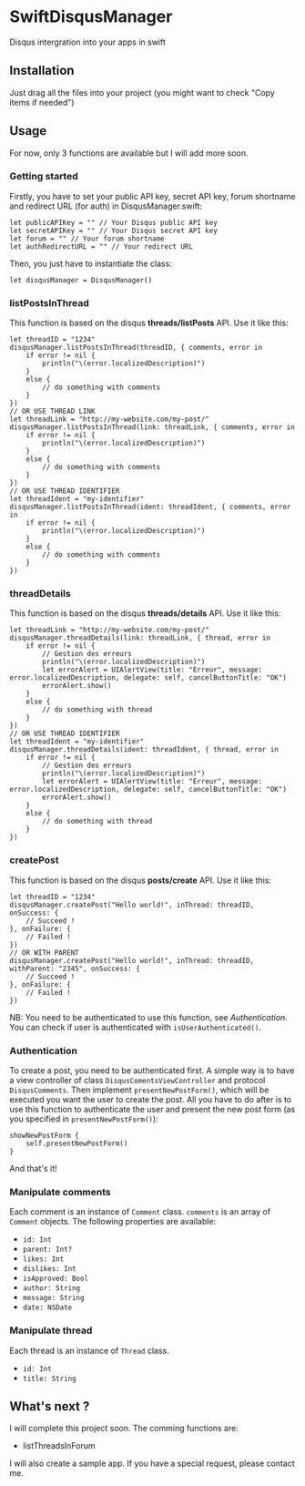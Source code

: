 # SwiftDisqusManager
Disqus intergration into your apps in swift
## Installation
Just drag all the files into your project (you might want to check "Copy items if needed")
## Usage
For now, only 3 functions are available but I will add more soon.
### Getting started
Firstly, you have to set your public API key, secret API key, forum shortname and redirect URL (for auth) in DisqusManager.swift:
```
let publicAPIKey = "" // Your Disqus public API key
let secretAPIKey = "" // Your Disqus secret API key
let forum = "" // Your forum shortname
let authRedirectURL = "" // Your redirect URL
```
Then, you just have to instantiate the class:
```
let disqusManager = DisqusManager()
```
### listPostsInThread
This function is based on the disqus **threads/listPosts** API. Use it like this:
```
let threadID = "1234"
disqusManager.listPostsInThread(threadID, { comments, error in
    if error != nil {
        println("\(error.localizedDescription)")
    }
    else {
        // do something with comments
    }
})
// OR USE THREAD LINK
let threadLink = "http://my-website.com/my-post/"
disqusManager.listPostsInThread(link: threadLink, { comments, error in
    if error != nil {
        println("\(error.localizedDescription)")
    }
    else {
        // do something with comments
    }
})
// OR USE THREAD IDENTIFIER
let threadIdent = "my-identifier"
disqusManager.listPostsInThread(ident: threadIdent, { comments, error in
    if error != nil {
        println("\(error.localizedDescription)")
    }
    else {
        // do something with comments
    }
})
```
### threadDetails
This function is based on the disqus **threads/details** API. Use it like this:
```
let threadLink = "http://my-website.com/my-post/"
disqusManager.threadDetails(link: threadLink, { thread, error in
    if error != nil {
        // Gestion des erreurs
        println("\(error.localizedDescription)")
        let errorAlert = UIAlertView(title: "Erreur", message: error.localizedDescription, delegate: self, cancelButtonTitle: "OK")
        errorAlert.show()
    }
    else {
        // do something with thread
    }
})
// OR USE THREAD IDENTIFIER
let threadIdent = "my-identifier"
disqusManager.threadDetails(ident: threadIdent, { thread, error in
    if error != nil {
        // Gestion des erreurs
        println("\(error.localizedDescription)")
        let errorAlert = UIAlertView(title: "Erreur", message: error.localizedDescription, delegate: self, cancelButtonTitle: "OK")
        errorAlert.show()
    }
    else {
        // do something with thread
    }
})
```
### createPost
This function is based on the disqus **posts/create** API. Use it like this:
```
let threadID = "1234"
disqusManager.createPost("Hello world!", inThread: threadID, onSuccess: {
    // Succeed !
}, onFailure: {
    // Failed !
})
// OR WITH PARENT
disqusManager.createPost("Hello world!", inThread: threadID, withParent: "2345", onSuccess: {
    // Succeed !
}, onFailure: {
    // Failed !
})
```
NB: You need to be authenticated to use this function, see *Authentication*. You can check if user is authenticated with `isUserAuthenticated()`.
### Authentication
To create a post, you need to be authenticated first.
A simple way is to have a view controller of class `DisqusComentsViewController` and protocol `DisqusComments`. Then implement `presentNewPostForm()`, which will be executed you want the user to create the post. All you have to do after is to use this function to authenticate the user and present the new post form (as you specified in `presentNewPostForm()`):
```
showNewPostForm {
    self.presentNewPostForm()
}
```
And that's it!
### Manipulate comments
Each comment is an instance of `Comment` class. `comments` is an array of `Comment` objects.
The following properties are available:
* `id: Int`
* `parent: Int?`
* `likes: Int`
* `dislikes: Int`
* `isApproved: Bool`
* `author: String`
* `message: String`
* `date: NSDate`

### Manipulate thread
Each thread is an instance of `Thread` class.
* `id: Int`
* `title: String`

## What's next ?
I will complete this project soon. The comming functions are:
* listThreadsInForum

I will also create a sample app.
If you have a special request, please contact me.
